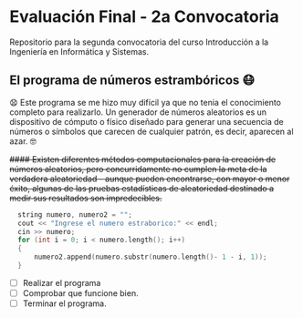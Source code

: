 # Evaluación Final - 2a Convocatoria

Repositorio para la segunda convocatoria del curso Introducción a la Ingeniería en Informática y Sistemas.

## El programa de números estrambóricos :mask:

:anguished: Este programa se me hizo muy difícil ya que no tenia el conocimiento completo para realizarlo. Un generador de números aleatorios es un dispositivo de cómputo o físico diseñado para generar una secuencia de números o símbolos que carecen de cualquier patrón, es decir, aparecen al azar.  :nerd_face:

~~#### Existen diferentes métodos computacionales para la creación de números aleatorios, pero concurridamente no cumplen la meta de la verdadera aleatoriedad - aunque pueden encontrarse, con mayor o menor éxito, algunas de las pruebas estadísticas de aleatoriedad destinado a medir sus resultados son impredecibles.~~

  ``` c++
    string numero, numero2 = "";
    cout << "Ingrese el numero estraborico:" << endl;
    cin >> numero;
    for (int i = 0; i < numero.length(); i++)
    {
        numero2.append(numero.substr(numero.length()- 1 - i, 1));
    }
```    

 - [ ] Realizar el programa
 - [ ] Comprobar que funcione bien.
 - [ ] Terminar el programa.